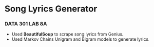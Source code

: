 # Song Lyrics Generator
### DATA 301 LAB 8A

* Used **BeautifulSoup** to scrape song lyrics from Genius.
* Used Markov Chains Unigram and Bigram models to generate lyrics.